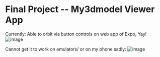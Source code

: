 # Final Project -- My3dmodel Viewer App

Currently: Able to orbit via button controls on web app of Expo, Yay!
![image](https://user-images.githubusercontent.com/67940767/162602687-bfe89d17-5ec4-43d2-a48c-4d85e632c309.png)

Cannot get it to work on emulators/ or on my phone sadly: 
![image](https://user-images.githubusercontent.com/67940767/162602695-305d1c20-547d-41e2-9d58-8f8e6f14d5b9.png)
